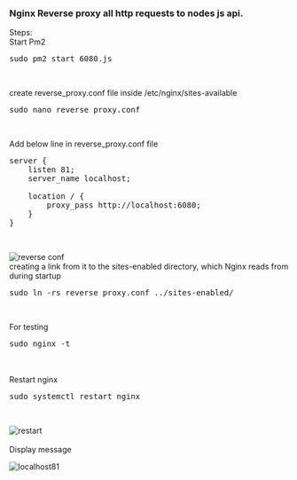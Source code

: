 ### Nginx Reverse proxy all http requests to nodes js api.
Steps:<br/>
Start Pm2<br/>
<pre>sudo pm2 start 6080.js</pre><br/>
create reverse_proxy.conf file inside /etc/nginx/sites-available<br/>
<pre>sudo nano reverse_proxy.conf</pre><br/>
Add below line in reverse_proxy.conf file<br/>
<pre>server {
    listen 81;
    server_name localhost;

    location / {
        proxy_pass http://localhost:6080;
    }
}</pre><br/>
![reverse conf](https://user-images.githubusercontent.com/53372486/142033450-b07582b6-6d63-44ba-a5a5-11034bc92164.png)<br/>
creating a link from it to the sites-enabled directory, which Nginx reads from during startup<br/>
<pre>sudo ln -rs reverse_proxy.conf ../sites-enabled/</pre><br/>
For testing<br/>
    <pre>sudo nginx -t</pre>   
    <br/>
Restart nginx<br/>
<pre>sudo systemctl restart nginx</pre><br/>

![restart](https://user-images.githubusercontent.com/53372486/142033465-747de75a-ca82-4c61-baf3-ab3fcb26202e.png)<br/>
<br/>
Display message<br/>

![localhost81](https://user-images.githubusercontent.com/53372486/142033473-ce682268-dc2b-4899-a7e0-fb65826d7945.png)<br/>
